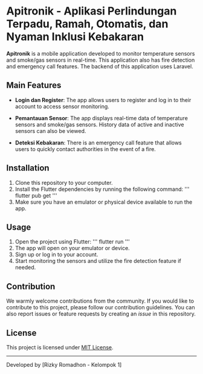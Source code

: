 # Apitronik - Aplikasi Perlindungan Terpadu, Ramah, Otomatis, dan Nyaman Inklusi Kebakaran

**Apitronik** is a mobile application developed to monitor temperature sensors and smoke/gas sensors in real-time. This application also has fire detection and emergency call features. The backend of this application uses Laravel.

## Main Features
- **Login dan Register**: The app allows users to register and log in to their account to access sensor monitoring.

- **Pemantauan Sensor**: The app displays real-time data of temperature sensors and smoke/gas sensors. History data of active and inactive sensors can also be viewed.

- **Deteksi Kebakaran**: There is an emergency call feature that allows users to quickly contact authorities in the event of a fire.

## Installation
1. Clone this repository to your computer.
2. Install the Flutter dependencies by running the following command:
   '''
   flutter pub get
   '''
4. Make sure you have an emulator or physical device available to run the app.

## Usage
1. Open the project using Flutter:
   '''
   flutter run
   '''
3. The app will open on your emulator or device.
4. Sign up or log in to your account.
5. Start monitoring the sensors and utilize the fire detection feature if needed.

## Contribution
We warmly welcome contributions from the community. If you would like to contribute to this project, please follow our contribution guidelines. You can also report issues or feature requests by creating an _issue_ in this repository.

## License
This project is licensed under [MIT License](LICENSE).

---

Developed by [Rizky Romadhon - Kelompok 1]



